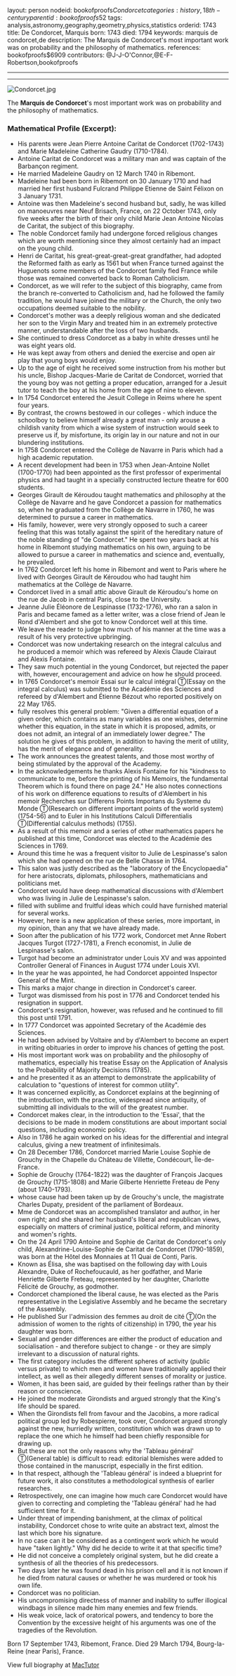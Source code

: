 layout: person
nodeid: bookofproofs$Condorcet
categories: history,18th-century
parentid: bookofproofs$52
tags: analysis,astronomy,geography,geometry,physics,statistics
orderid: 1743
title: De Condorcet, Marquis
born: 1743
died: 1794
keywords: marquis de condorcet,de
description: The Marquis de Condorcet's most important work was on probability and the philosophy of mathematics.
references: bookofproofs$6909
contributors: @J-J-O'Connor,@E-F-Robertson,bookofproofs

---



---

![Condorcet.jpg](https://github.com/bookofproofs/bookofproofs.github.io/blob/main/_sources/_assets/images/portraits/Condorcet.jpg?raw=true)

The **Marquis de Condorcet**'s most important work was on probability and the philosophy of mathematics.

### Mathematical Profile (Excerpt):
* His parents were Jean Pierre Antoine Caritat de Condorcet (1702-1743) and Marie Madeleine Catherine Gaudry (1710-1784).
* Antoine Caritat de Condorcet was a military man and was captain of the Barbançon regiment.
* He married Madeleine Gaudry on 12 March 1740 in Ribemont.
* Madeleine had been born in Ribemont on 30 January 1710 and had married her first husband Fulcrand Philippe Etienne de Saint Félixon on 3 January 1731.
* Antoine was then Madeleine's second husband but, sadly, he was killed on manoeuvres near Neuf Brisach, France, on 22 October 1743, only five weeks after the birth of their only child Marie Jean Antoine Nicolas de Caritat, the subject of this biography.
* The noble Condorcet family had undergone forced religious changes which are worth mentioning since they almost certainly had an impact on the young child.
* Henri de Caritat, his great-great-great-great grandfather, had adopted the Reformed faith as early as 1561 but when France turned against the Huguenots some members of the Condorcet family fled France while those was remained converted back to Roman Catholicism.
* Condorcet, as we will refer to the subject of this biography, came from the branch re-converted to Catholicism and, had he followed the family tradition, he would have joined the military or the Church, the only two occupations deemed suitable to the nobility.
* Condorcet's mother was a deeply religious woman and she dedicated her son to the Virgin Mary and treated him in an extremely protective manner, understandable after the loss of two husbands.
* She continued to dress Condorcet as a baby in white dresses until he was eight years old.
* He was kept away from others and denied the exercise and open air play that young boys would enjoy.
* Up to the age of eight he received some instruction from his mother but his uncle, Bishop Jacques-Marie de Caritat de Condorcet, worried that the young boy was not getting a proper education, arranged for a Jesuit tutor to teach the boy at his home from the age of nine to eleven.
* In 1754 Condorcet entered the Jesuit College in Reims where he spent four years.
* By contrast, the crowns bestowed in our colleges - which induce the schoolboy to believe himself already a great man - only arouse a childish vanity from which a wise system of instruction would seek to preserve us if, by misfortune, its origin lay in our nature and not in our blundering institutions.
* In 1758 Condorcet entered the Collège de Navarre in Paris which had a high academic reputation.
* A recent development had been in 1753 when Jean-Antoine Nollet (1700-1770) had been appointed as the first professor of experimental physics and had taught in a specially constructed lecture theatre for 600 students.
* Georges Girault de Kéroudou taught mathematics and philosophy at the Collège de Navarre and he gave Condorcet a passion for mathematics so, when he graduated from the Collège de Navarre in 1760, he was determined to pursue a career in mathematics.
* His family, however, were very strongly opposed to such a career feeling that this was totally against the spirit of the hereditary nature of the noble standing of "de Condorcet." He spent two years back at his home in Ribemont studying mathematics on his own, arguing to be allowed to pursue a career in mathematics and science and, eventually, he prevailed.
* In 1762 Condorcet left his home in Ribemont and went to Paris where he lived with Georges Girault de Kéroudou who had taught him mathematics at the Collège de Navarre.
* Condorcet lived in a small attic above Girault de Kéroudou's home on the rue de Jacob in central Paris, close to the University.
* Jeanne Julie Éléonore de Lespinasse (1732-1776), who ran a salon in Paris and became famed as a letter writer, was a close friend of Jean le Rond d'Alembert and she got to know Condorcet well at this time.
* We leave the reader to judge how much of his manner at the time was a result of his very protective upbringing.
* Condorcet was now undertaking research on the integral calculus and he produced a memoir which was refereed by Alexis Claude Clairaut and Alexis Fontaine.
* They saw much potential in the young Condorcet, but rejected the paper with, however, encouragement and advice on how he should proceed.
* In 1765 Condorcet's memoir Essai sur le calcul intégral Ⓣ(Essay on the integral calculus) was submitted to the Académie des Sciences and refereed by d'Alembert and Étienne Bézout who reported positively on 22 May 1765.
* fully resolves this general problem: "Given a differential equation of a given order, which contains as many variables as one wishes, determine whether this equation, in the state in which it is proposed, admits, or does not admit, an integral of an immediately lower degree." The solution he gives of this problem, in addition to having the merit of utility, has the merit of elegance and of generality.
* The work announces the greatest talents, and those most worthy of being stimulated by the approval of the Academy.
* In the acknowledgements he thanks Alexis Fontaine for his "kindness to communicate to me, before the printing of his Memoirs, the fundamental Theorem which is found there on page 24." He also notes connections of his work on difference equations to results of d'Alembert in his memoir Recherches sur Differens Points Importans du Systeme du Monde Ⓣ(Research on different important points of the world system) (1754-56) and to Euler in his Institutions Calculi Differentialis Ⓣ(Differential calculus methods) (1755).
* As a result of this memoir and a series of other mathematics papers he published at this time, Condorcet was elected to the Académie des Sciences in 1769.
* Around this time he was a frequent visitor to Julie de Lespinasse's salon which she had opened on the rue de Belle Chasse in 1764.
* This salon was justly described as the "laboratory of the Encyclopaedia" for here aristocrats, diplomats, philosophers, mathematicians and politicians met.
* Condorcet would have deep mathematical discussions with d'Alembert who was living in Julie de Lespinasse's salon.
* filled with sublime and fruitful ideas which could have furnished material for several works.
* However, here is a new application of these series, more important, in my opinion, than any that we have already made.
* Soon after the publication of his 1772 work, Condorcet met Anne Robert Jacques Turgot (1727-1781), a French economist, in Julie de Lespinasse's salon.
* Turgot had become an administrator under Louis XV and was appointed Controller General of Finances in August 1774 under Louis XVI.
* In the year he was appointed, he had Condorcet appointed Inspector General of the Mint.
* This marks a major change in direction in Condorcet's career.
* Turgot was dismissed from his post in 1776 and Condorcet tended his resignation in support.
* Condorcet's resignation, however, was refused and he continued to fill this post until 1791.
* In 1777 Condorcet was appointed Secretary of the Académie des Sciences.
* He had been advised by Voltaire and by d'Alembert to become an expert in writing obituaries in order to improve his chances of getting the post.
* His most important work was on probability and the philosophy of mathematics, especially his treatise Essay on the Application of Analysis to the Probability of Majority Decisions (1785).
* and he presented it as an attempt to demonstrate the applicability of calculation to "questions of interest for common utility".
* It was concerned explicitly, as Condorcet explains at the beginning of the introduction, with the practice, widespread since antiquity, of submitting all individuals to the will of the greatest number.
* Condorcet makes clear, in the introduction to the 'Essai', that the decisions to be made in modem constitutions are about important social questions, including economic policy.
* Also in 1786 he again worked on his ideas for the differential and integral calculus, giving a new treatment of infinitesimals.
* On 28 December 1786, Condorcet married Marie Louise Sophie de Grouchy in the Chapelle du Château de Villette, Condécourt, Île-de-France.
* Sophie de Grouchy (1764-1822) was the daughter of François Jacques de Grouchy (1715-1808) and Marie Gilberte Henriette Freteau de Peny (about 1740-1793).
* whose cause had been taken up by de Grouchy's uncle, the magistrate Charles Dupaty, president of the parliament of Bordeaux.
* Mme de Condorcet was an accomplished translator and author, in her own right; and she shared her husband's liberal and republican views, especially on matters of criminal justice, political reform, and minority and women's rights.
* On the 24 April 1790 Antoine and Sophie de Caritat de Condorcet's only child, Alexandrine-Louise-Sophie de Caritat de Condorcet (1790-1859), was born at the Hôtel des Monnaies at 11 Quai de Conti, Paris.
* Known as Élisa, she was baptised on the following day with Louis Alexandre, Duke of Rochefoucauld, as her godfather, and Marie Henriette Gilberte Freteau, represented by her daughter, Charlotte Félicité de Grouchy, as godmother.
* Condorcet championed the liberal cause, he was elected as the Paris representative in the Legislative Assembly and he became the secretary of the Assembly.
* He published Sur l'admission des femmes au droit de cité Ⓣ(On the admission of women to the rights of citizenship) in 1790, the year his daughter was born.
* Sexual and gender differences are either the product of education and socialisation - and therefore subject to change - or they are simply irrelevant to a discussion of natural rights.
* The first category includes the different spheres of activity (public versus private) to which men and women have traditionally applied their intellect, as well as their allegedly different senses of morality or justice.
* Women, it has been said, are guided by their feelings rather than by their reason or conscience.
* He joined the moderate Girondists and argued strongly that the King's life should be spared.
* When the Girondists fell from favour and the Jacobins, a more radical political group led by Robespierre, took over, Condorcet argued strongly against the new, hurriedly written, constitution which was drawn up to replace the one which he himself had been chiefly responsible for drawing up.
* But these are not the only reasons why the 'Tableau général' Ⓣ(General table) is difficult to read: editorial blemishes were added to those contained in the manuscript, especially in the first edition.
* In that respect, although the 'Tableau général' is indeed a blueprint for future work, it also constitutes a methodological synthesis of earlier researches.
* Retrospectively, one can imagine how much care Condorcet would have given to correcting and completing the 'Tableau général' had he had sufficient time for it.
* Under threat of impending banishment, at the climax of political instability, Condorcet chose to write quite an abstract text, almost the last which bore his signature.
* In no case can it be considered as a contingent work which he would have "taken lightly." Why did he decide to write it at that specific time?
* He did not conceive a completely original system, but he did create a synthesis of all the theories of his predecessors.
* Two days later he was found dead in his prison cell and it is not known if he died from natural causes or whether he was murdered or took his own life.
* Condorcet was no politician.
* His uncompromising directness of manner and inability to suffer illogical windbags in silence made him many enemies and few friends.
* His weak voice, lack of oratorical powers, and tendency to bore the Convention by the excessive height of his arguments was one of the tragedies of the Revolution.

Born 17 September 1743, Ribemont, France. Died 29 March 1794, Bourg-la-Reine (near Paris), France.

View full biography at [MacTutor](https://mathshistory.st-andrews.ac.uk/Biographies/Condorcet/)

